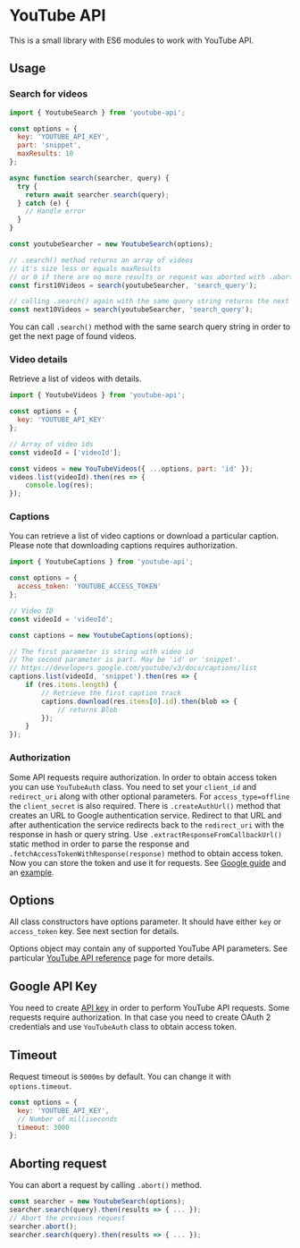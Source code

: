 # YouTube API

This is a small library with ES6 modules to work with YouTube API.

## Usage

### Search for videos

```javascript
import { YoutubeSearch } from 'youtube-api';

const options = {
  key: 'YOUTUBE_API_KEY',
  part: 'snippet',
  maxResults: 10
};

async function search(searcher, query) {
  try {
    return await searcher.search(query);
  } catch (e) {
    // Handle error
  }
}

const youtubeSearcher = new YoutubeSearch(options);

// .search() method returns an array of videos
// it's size less or equals maxResults
// or 0 if there are no more results or request was aborted with .abort()
const first10Videos = search(youtubeSearcher, 'search_query');

// calling .search() again with the same query string returns the next resulting page
const next10Videos = search(youtubeSearcher, 'search_query');
```

You can call `.search()` method with the same search query string in order to get the next page of found videos.

### Video details

Retrieve a list of videos with details.

```javascript
import { YoutubeVideos } from 'youtube-api';

const options = {
  key: 'YOUTUBE_API_KEY'
};

// Array of video ids
const videoId = ['videoId'];

const videos = new YouTubeVideos({ ...options, part: 'id' });
videos.list(videoId).then(res => {
    console.log(res);
});
```

### Captions

You can retrieve a list of video captions or download a particular caption. Please note that downloading captions requires authorization.

```javascript
import { YoutubeCaptions } from 'youtube-api';

const options = {
  access_token: 'YOUTUBE_ACCESS_TOKEN'
};

// Video ID
const videoId = 'videoId';

const captions = new YoutubeCaptions(options);

// The first parameter is string with video id
// The second parameter is part. May be 'id' or 'snippet'.
// https://developers.google.com/youtube/v3/docs/captions/list
captions.list(videoId, 'snippet').then(res => {
    if (res.items.length) {
        // Retrieve the first caption track
        captions.download(res.items[0].id).then(blob => {
            // returns Blob
        });
    }
});
```

### Authorization

Some API requests require authorization. In order to obtain access token you can use `YouTubeAuth` class. You need to set your `client_id` and `redirect_uri` along with other optional parameters. For `access_type=offline` the `client_secret` is also required. There is `.createAuthUrl()` method that creates an URL to Google authentication service. Redirect to that URL and after authentication the service redirects back to the `redirect_uri` with the response in hash or query string. Use `.extractResponseFromCallbackUrl()` static method in order to parse the response and `.fetchAccessTokenWithResponse(response)` method to obtain access token. Now you can store the token and use it for requests. See [Google guide](https://developers.google.com/youtube/v3/guides/authentication) and an [example](demo/index.html).

## Options

All class constructors have options parameter. It should have either `key` or `access_token` key. See next section for details.

Options object may contain any of supported YouTube API parameters. See particular [YouTube API reference](https://developers.google.com/youtube/v3/docs/) page for more details.

## Google API Key

You need to create [API key](https://developers.google.com/youtube/registering_an_application) in order to perform YouTube API requests. Some requests require authorization. In that case you need to create OAuth 2 credentials and use `YouTubeAuth` class to obtain access token.

## Timeout

Request timeout is `5000ms` by default. You can change it with `options.timeout`.

```javascript
const options = {
  key: 'YOUTUBE_API_KEY',
  // Number of milliseconds
  timeout: 3000
};
```

## Aborting request

You can abort a request by calling `.abort()` method.

```javascript
const searcher = new YoutubeSearch(options);
searcher.search(query).then(results => { ... });
// Abort the previous request
searcher.abort();
searcher.search(query).then(results => { ... });
```
